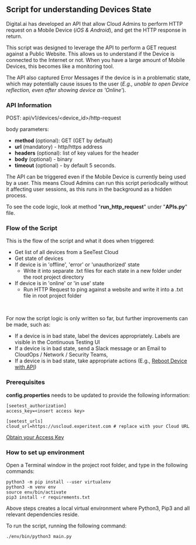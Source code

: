 ## Script for understanding Devices State

Digital.ai has developed an API that allow Cloud Admins to perform HTTP request on a Mobile Device (_iOS & Android_), and get the HTTP response in return. 

This script was designed to leverage the API to perform a GET request against a Public Website. This allows us to understand if the Device is connected to the Internet or not. When you have a large amount of Mobile Devices, this becomes like a monitoring tool.

The API also captured Error Messages if the device is in a problematic state, which may potentially cause issues to the user (_E.g., unable to open Device reflection, even after showing device as 'Online'_).

### API Information

POST: api/v1/devices/<device_id>/http-request

body parameters:
- **method** (optional): GET (GET by default)
- **url** (mandatory) - http/https address 
- **headers** (optional): list of key values for the header 
- **body** (optional) - binary 
- **timeout** (optional) - by default 5 seconds.

The API can be triggered even if the Mobile Device is currently being used by a user. This means Cloud Admins can run this script periodically without it affecting user sessions, as this runs in the background as a hidden process.

To see the code logic, look at method "**run_http_request**" under "**APIs.py**" file.

### Flow of the Script

This is the flow of the script and what it does when triggered:

- Get list of all devices from a SeeTest Cloud 
- Get state of devices
- If device is in 'offline', 'error' or 'unauthorized' state
  - Write it into separate .txt files for each state in a new folder under the root project directory 
- If device is  in 'online' or 'in use' state 
    - Run HTTP Request to ping against a website and write it into a .txt file in root project folder

&nbsp;

For now the script logic is only written so far, but further improvements can be made, such as:
- If a device is in bad state, label the devices appropriately. Labels are visible in the Continuous Testing UI
- If a device is in bad state, send a Slack message or an Email to CloudOps / Network / Security Teams,
- If a device is in bad state, take appropriate actions (E.g., [Reboot Device with API](https://docs.experitest.com/display/PM/Devices+Rest+API#DevicesRestAPI-RebootDevice))

### Prerequisites

**config.properties** needs to be updated to provide the following information:

```
[seetest_authorization]
access_key=<insert access key>

[seetest_urls]
cloud_url=https://uscloud.experitest.com # replace with your Cloud URL
```

[Obtain your Access Key](https://docs.experitest.com/display/TE/Obtaining+Access+Key)

### How to set up environment

Open a Terminal window in the project root folder, and type in the following commands:

```commandline
python3 -m pip install --user virtualenv
python3 -m venv env
source env/bin/activate
pip3 install -r requirements.txt
```

Above steps creates a local virtual environment where Python3, Pip3 and all relevant dependencies reside. 

To run the script, running the following command:

```commandline
./env/bin/python3 main.py
```
